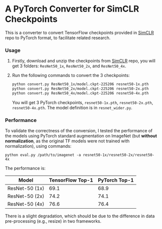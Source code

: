 # A PyTorch Converter for SimCLR Checkpoints

This is a converter to convert TensorFlow checkpoints provided in [SimCLR](https://github.com/google-research/simclr) repo to PyTorch format, to facilitate related research.

### Usage

1. Firstly, download and unzip the checkpoints from [SimCLR](https://github.com/google-research/simclr) repo, you will get 3 folders: `ResNet50_1x`, `ResNet50_2x`, and `ResNet50_4x`.

2. Run the following commands to convert the 3 checkpoints:

   ```bash
   python convert.py ResNet50_1x/model.ckpt-225206 resnet50-1x.pth
   python convert.py ResNet50_2x/model.ckpt-225206 resnet50-2x.pth
   python convert.py ResNet50_4x/model.ckpt-225206 resnet50-4x.pth
   ```

   You will get 3 PyTorch checkpoints, `resnet50-1x.pth`, `resnet50-2x.pth`, `resnet50-4x.pth`. The model definition is in `resnet_wider.py`.

### Performance

To validate the correctness of the conversion, I tested the performance of the models using PyTorch standard augmentation on ImageNet (but **without normalization**, as the original TF models were not trained with normalization), using commands:

```
python eval.py /path/to/imagenet -a resnet50-1x/resnet50-2x/resnet50-4x
```

The performance is:

| Model          | TensorFlow Top-1 | PyTorch Top-1 |
| -------------- | ---------------- | ------------- |
| ResNet-50 (1x) | 69.1             | 68.9          |
| ResNet-50 (2x) | 74.2             | 74.1          |
| ResNet-50 (4x) | 76.6             | 76.4          |

There is a slight degradation, which should be due to the difference in data pre-processing (e.g., resize) in two frameworks.

